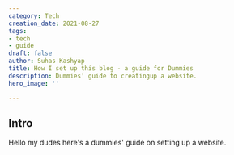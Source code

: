 ```yaml
---
category: Tech
creation_date: 2021-08-27
tags:
- tech
- guide
draft: false
author: Suhas Kashyap
title: How I set up this blog - a guide for Dummies
description: Dummies' guide to creatingup a website.
hero_image: ''

---
```

## Intro

Hello my dudes here's a dummies' guide on setting up a website.